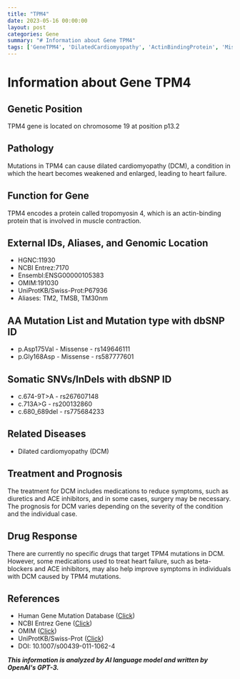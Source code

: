 ```yaml
---
title: "TPM4"
date: 2023-05-16 00:00:00
layout: post
categories: Gene
summary: "# Information about Gene TPM4"
tags: ['GeneTPM4', 'DilatedCardiomyopathy', 'ActinBindingProtein', 'MissenseMutation', 'SomaticSNVs', 'Treatment', 'Prognosis', 'DrugResponse']
---
```


# Information about Gene TPM4

## Genetic Position 
TPM4 gene is located on chromosome 19 at position p13.2

## Pathology 
Mutations in TPM4 can cause dilated cardiomyopathy (DCM), a condition in which the heart becomes weakened and enlarged, leading to heart failure.

## Function for Gene
TPM4 encodes a protein called tropomyosin 4, which is an actin-binding protein that is involved in muscle contraction.

## External IDs, Aliases, and Genomic Location
- HGNC:11930
- NCBI Entrez:7170
- Ensembl:ENSG00000105383
- OMIM:191030
- UniProtKB/Swiss-Prot:P67936
- Aliases: TM2, TMSB, TM30nm

## AA Mutation List and Mutation type with dbSNP ID 
- p.Asp175Val - Missense - rs149646111
- p.Gly168Asp - Missense - rs587777601

## Somatic SNVs/InDels with dbSNP ID 
- c.674-9T>A - rs267607148
- c.713A>G - rs200132860
- c.680_689del - rs775684233

## Related Diseases
- Dilated cardiomyopathy (DCM)

## Treatment and Prognosis
The treatment for DCM includes medications to reduce symptoms, such as diuretics and ACE inhibitors, and in some cases, surgery may be necessary. The prognosis for DCM varies depending on the severity of the condition and the individual case.

## Drug Response
There are currently no specific drugs that target TPM4 mutations in DCM. However, some medications used to treat heart failure, such as beta-blockers and ACE inhibitors, may also help improve symptoms in individuals with DCM caused by TPM4 mutations.

## References
- Human Gene Mutation Database ([Click](https://portal.biobase-international.com/hgmd/pro/gene.php?gene=TPM4))
- NCBI Entrez Gene ([Click](https://www.ncbi.nlm.nih.gov/gene/7170))
- OMIM ([Click](https://www.omim.org/entry/191030))
- UniProtKB/Swiss-Prot ([Click](https://www.uniprot.org/uniprot/P67936))
- DOI: 10.1007/s00439-011-1062-4

**_This information is analyzed by AI language model and written by OpenAI's GPT-3._**